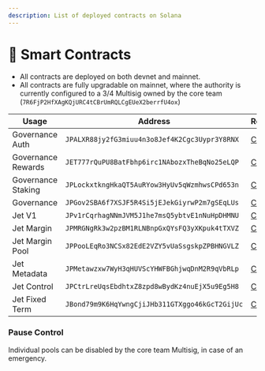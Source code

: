```yaml
---
description: List of deployed contracts on Solana
---
```


# 🛫 Smart Contracts

* All contracts are deployed on both devnet and mainnet.
* All contracts are fully upgradable on mainnet, where the authority is currently configured to a 3/4 Multisig owned by the core team (`7R6FjP2HfXAgKQjURC4tCBrUmRQLCgEUeX2berrfU4ox`)

<table><thead><tr><th width="225">Usage</th><th width="467.3931635030444">Address</th><th>Repository</th></tr></thead><tbody><tr><td>Governance Auth</td><td><code>JPALXR88jy2fG3miuu4n3o8Jef4K2Cgc3Uypr3Y8RNX</code></td><td><a href="https://github.com/jet-lab/jet-governance/tree/master/programs/auth">Code</a></td></tr><tr><td>Governance Rewards</td><td><code>JET777rQuPU8BatFbhp6irc1NAbozxTheBqNo25eLQP</code></td><td><a href="https://github.com/jet-lab/jet-governance/tree/master/programs/rewards">Code</a></td></tr><tr><td>Governance Staking</td><td><code>JPLockxtkngHkaQT5AuRYow3HyUv5qWzmhwsCPd653n</code></td><td><a href="https://github.com/jet-lab/jet-governance/tree/master/programs/staking">Code</a></td></tr><tr><td>Governance</td><td><code>JPGov2SBA6f7XSJF5R4Si5jEJekGiyrwP2m7gSEqLUs</code></td><td><a href="https://github.com/jet-lab/solana-program-library/tree/temp-fix-spl-deps/governance/program">Code</a></td></tr><tr><td>Jet V1</td><td><code>JPv1rCqrhagNNmJVM5J1he7msQ5ybtvE1nNuHpDHMNU</code></td><td><a href="https://github.com/jet-lab/jet-v1/tree/master/programs/jet">Code</a></td></tr><tr><td>Jet Margin</td><td><code>JPMRGNgRk3w2pzBM1RLNBnpGxQYsFQ3yXKpuk4tTXVZ</code></td><td><a href="https://github.com/jet-lab/jet-v2/tree/mainnet/programs/margin">Code</a></td></tr><tr><td>Jet Margin Pool</td><td><code>JPPooLEqRo3NCSx82EdE2VZY5vUaSsgskpZPBHNGVLZ</code></td><td><a href="https://github.com/jet-lab/jet-v2/tree/mainnet/programs/margin-pool">Code</a></td></tr><tr><td>Jet Metadata</td><td><code>JPMetawzxw7WyH3qHUVScYHWFBGhjwqDnM2R9qVbRLp</code></td><td><a href="https://github.com/jet-lab/jet-v2/tree/mainnet/programs/metadata">Code</a></td></tr><tr><td>Jet Control</td><td><code>JPCtrLreUqsEbdhtxZ8zpd8wBydKz4nuEjX5u9Eg5H8</code></td><td><a href="https://github.com/jet-lab/jet-v2/tree/mainnet/programs/control">Code</a></td></tr><tr><td>Jet Fixed Term</td><td><code>JBond79m9K6HqYwngCjiJHb311GTXggo46kGcT2GijUc</code></td><td><a href="https://github.com/jet-lab/jet-v2/tree/master/programs/fixed-term">Code</a></td></tr></tbody></table>

### Pause Control&#x20;

Individual pools can be disabled by the core team Multisig, in case of an emergency.





